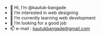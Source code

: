 - 👋 Hi, I’m @kautuk-bangade
- 👀 I’m interested in web designing
- 🌱 I’m currently learning web development
- 💞️ I’m looking for a good job
- 📫 e-mail : kautukbangade@gmail.com

<!---
kautuk-bangade/kautuk-bangade is a ✨ special ✨ repository because its `README.md` (this file) appears on your GitHub profile.
You can click the Preview link to take a look at your changes.
--->
